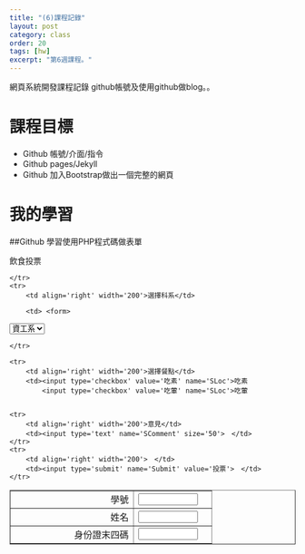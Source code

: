 ```yaml
---
title: "(6)課程記錄"
layout: post
category: class
order: 20
tags: [hw]
excerpt: "第6週課程。"
---
```

網頁系統開發課程記錄
github帳號及使用github做blog。。

# 課程目標
- Github 帳號/介面/指令
- Github pages/Jekyll
- Github 加入Bootstrap做出一個完整的網頁
# 我的學習

##Github
學習使用PHP程式碼做表單

<html lang="lang="zh-Hant-TW"">
<head>
<meta http-equiv="Content-Type" content="text/html; charset=utf-8" />
<title>飲食投票</title>
</head>
<body>

<p>飲食投票</p>
<form method='post' action='confirm1.php'>


<table border='1' width='100%' id='table1'>
    <tr>
        <td align='right' width='200'>學號</td>
        <td><input type='text' name='SID' size='10'>　</td>
    </tr>
    <tr>
        <td align='right' width='200'>姓名</td>
        <td><input type='text' name='SName' size='10'>　</td>
    </tr>
    <tr>
        <td align='right' width='200'>身份證末四碼</td>
        <td><input type='text' name='SCode' size='10'></td>
        
        
    </tr>
    <tr>
        <td align='right' width='200'>選擇科系</td>
        
        <td> <form>
<select name="YourLocation">
　<option value="資工系">資工系</option>
　<option value="生醫系">生醫系</option>
　<option value="保健系">保健系</option>
　
　...
</select>
</form>
        
    </tr>
    
    <tr>
        <td align='right' width='200'>選擇餐點</td>
        <td><input type='checkbox' value='吃素' name='SLoc'>吃素
            <input type='checkbox' value='吃葷' name='SLoc'>吃葷
      
    
    <tr>
        <td align='right' width='200'>意見</td>
        <td><input type='text' name='SComment' size='50'>　</td>
    </tr>
    <tr>
        <td align='right' width='200'>　</td>
        <td><input type='submit' name='Submit' value='投票'>　</td>
    </tr>









